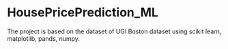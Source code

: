 # HousePricePrediction_ML

The project is based on the dataset of UGI Boston dataset using scikit learn, matplotlib, pands, numpy.
